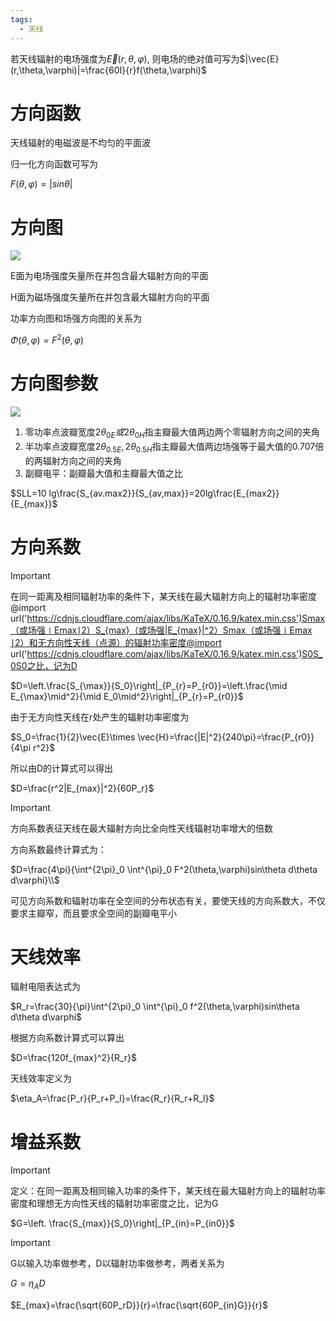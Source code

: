 ```yaml
---
tags:
  - 天线
---
```


若天线辐射的电场强度为$\vec{E}(r,\theta,\varphi)$﻿, 则电场的绝对值可写为$|\vec{E}(r,\theta,\varphi)|=\frac{60I}{r}f(\theta,\varphi)$﻿

# 方向函数

天线辐射的电磁波是不均匀的平面波

归一化方向函数可写为

$F(\theta,\varphi)=|sin\theta|$

# 方向图

[![](https://sawen-pic-blog.oss-cn-beijing.aliyuncs.com/utool_pic/1709727299346.png)](https://sawen-pic-blog.oss-cn-beijing.aliyuncs.com/utool_pic/1709727299346.png)

E面为电场强度矢量所在并包含最大辐射方向的平面

H面为磁场强度矢量所在并包含最大辐射方向的平面

功率方向图和场强方向图的关系为

$\Phi(\theta,\varphi)=F^2(\theta,\varphi)$

# 方向图参数

[![](https://sawen-pic-blog.oss-cn-beijing.aliyuncs.com/utool_pic/1709728675582.png)](https://sawen-pic-blog.oss-cn-beijing.aliyuncs.com/utool_pic/1709728675582.png)

1. 零功率点波瓣宽度$2\theta_{0E}或2\theta_{0H}$﻿指主瓣最大值两边两个零辐射方向之间的夹角
2. 半功率点波瓣宽度$2\theta_{0.5E},2\theta_{0.5H}$﻿指主瓣最大值两边场强等于最大值的0.707倍的两辐射方向之间的夹角
3. 副瓣电平：副瓣最大值和主瓣最大值之比

$SLL=10 lg\frac{S_{av.max2}}{S_{av,max}}=20lg\frac{E_{max2}}{E_{max}}$

# 方向系数

> [!important]  
> 在同一距离及相同辐射功率的条件下，某天线在最大辐射方向上的辐射功率密度@import url('https://cdnjs.cloudflare.com/ajax/libs/KaTeX/0.16.9/katex.min.css')Smax（或场强∣Emax∣2）S_{max}（或场强|E_{max}|^2）Smax​（或场强∣Emax​∣2）﻿和无方向性天线（点源）的辐射功率密度@import url('https://cdnjs.cloudflare.com/ajax/libs/KaTeX/0.16.9/katex.min.css')S0S_0S0​﻿之比，记为D  

$D=\left.\frac{S_{\max}}{S_0}\right|_{P_{r}=P_{r0}}=\left.\frac{\mid E_{\max}\mid^2}{\mid E_0\mid^2}\right|_{P_{r}=P_{r0}}$

由于无方向性天线在r处产生的辐射功率密度为

$S_0=\frac{1}{2}\vec{E}\times \vec{H}=\frac{|E|^2}{240\pi}=\frac{P_{r0}}{4\pi r^2}$

所以由D的计算式可以得出

$D=\frac{r^2|E_{max}|^2}{60P_r}$

> [!important]  
> 方向系数表征天线在最大辐射方向比全向性天线辐射功率增大的倍数  

方向系数最终计算式为：

$D=\frac{4\pi}{\int^{2\pi}_0 \int^{\pi}_0 F^2(\theta,\varphi)sin\theta d\theta d\varphi}\\$

可见方向系数和辐射功率在全空间的分布状态有关，要使天线的方向系数大，不仅要求主瓣窄，而且要求全空间的副瓣电平小

# 天线效率

辐射电阻表达式为

$R_r=\frac{30}{\pi}\int^{2\pi}_0 \int^{\pi}_0 f^2(\theta,\varphi)sin\theta d\theta d\varphi$

根据方向系数计算式可以算出

$D=\frac{120f_{max}^2}{R_r}$

天线效率定义为

$\eta_A=\frac{P_r}{P_r+P_l}=\frac{R_r}{R_r+R_l}$

# 增益系数

> [!important]  
> 定义：在同一距离及相同输入功率的条件下，某天线在最大辐射方向上的辐射功率密度和理想无方向性天线的辐射功率密度之比，记为G  

$G=\left. \frac{S_{max}}{S_0}\right|_{P_{in}=P_{in0}}$

> [!important]  
> G以输入功率做参考，D以辐射功率做参考，两者关系为  

$G=\eta_AD$

$E_{max}=\frac{\sqrt{60P_rD}}{r}=\frac{\sqrt{60P_{in}G}}{r}$